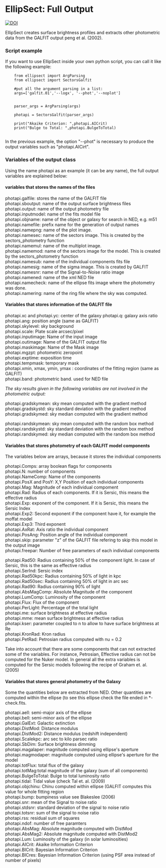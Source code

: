 # **EllipSect: Full Output**

[![DOI](https://zenodo.org/badge/282223217.svg)](https://zenodo.org/badge/latestdoi/282223217)

EllipSect creates surface brightness profiles and extracts 
other photometric data from the GALFIT output peng et al. (2002). 

### **Script example**

If you want to use EllipSect inside your own 
python script, you can call it like the following example:



```
    from ellipsect import ArgParsing 
    from ellipsect import SectorsGalfit

    #put all the argument parsing in a list:
    args=['galfit.01','--logx', '--phot','--noplot']


    parser_args = ArgParsing(args)

    photapi = SectorsGalfit(parser_args)

    print("Akaike Criterion: ",photapi.AICrit)
    print("Bulge to Total: ",photapi.BulgeToTotal)


```

  In the previous example, the option "--phot" 
  is necessary to produce the output variables such as "photapi.AICirt". 


### **Variables of the output class**

  Using the name photapi as an example (it can be any name), 
  the full output variables are explained below: 


#### **variables that stores the names of the files** 

  photapi.galfile: stores the name of the GALFIT file  
  photapi.sboutput: name of the output surface brightness files   
  photapi.output: name of the output photometry file   
  photapi.inputmodel: name of the fits model file   
  photapi.objname: name of the object or galaxy for search in NED, e.g. m51   
  photapi.namefile: prefix name for the generation of output names    
  photapi.namepng: name of the plot image.   
  photapi.namesec: name of the sectors image. This is created by the sectors_photometry function  
  photapi.namemul: name of the multiplot image.    
  photapi.namemod: name of the sectors image for the model. This is created by the sectors_photometry function   
  photapi.namesub: name of the individual components fits file     
  photapi.namesig: name of the sigma image. This is created by GALFIT    
  photapi.namesnr: name of the Signal-to-Noise ratio image   
  photapi.namened: name of the xml NED file   
  photapi.namecheck: name of the ellipse fits image where the photometry was done.  
  photapi.namering: name of the ring file where the sky was computed.    
  

#### **Variables that stores information of the GALFIT file** 

  photapi.xc and photapi.yc: center of the galaxy
  photapi.q: galaxy axis ratio         
  photapi.ang: position angle (same as GALFIT)   
  photapi.skylevel: sky background  
  photapi.scale: Plate scale arcsec/pixel   
  photapi.inputimage: Name of the input image  
  photapi.outimage: Name of the GALFIT output file   
  photapi.maskimage: Name of the Mask image   
  photapi.mgzpt: photometric zeropoint  
  photapi.exptime: exposition time   
  photapi.tempmask: temporary mask   
  photapi.xmin, xmax, ymin, ymax : coordinates of the fitting region (same as GALFIT)   
  photapi.band: photometric band. used for NED file  

  *The sky results given in the following variables are not involved in
  the photometric output:*

  photapi.gradskymean: sky mean computed with the gradient method  
  photapi.gradskystd: sky standard deviation with the gradient method  
  photapi.gradskymed: sky median computed with the gradient method   

  photapi.randskymean: sky mean computed with the random box method   
  photapi.randskystd: sky standard deviation with the random box method      
  photapi.randskymed: sky median computed with the random box method 


#### **Variables that stores photometry of each GALFIT model components** 

  The variables below are arrays, because it stores the individual components

  photapi.Comps: array boolean flags for components  
  photapi.N: number of components  
  photapi.NameComp: Name of the components      
  photapi.PosX and PosY: X,Y Position of each individual components    
  photapi.Mag: Magnitude of each individual compoment   
  photapi.Rad: Radius of each components. If it is Sersic, this means the effective radius    
  photapi.Exp: exponent of the component. If it is Sersic, this means the Sersic Index   
  photapi.Exp2: Second exponent if the component have it, for example the moffat model  
  photapi.Exp3: Third exponent  
  photapi.AxRat: Axis ratio the individual component   
  photapi.PosAng: Position angle of the individual component   
  photapi.skip: parameter "z" of the GALFIT file refering to skip this model in the output image   
  photapi.freepar: Number of free parameters of each individual components   

  
  photapi.Rad50: Radius containing 50% of the component light. In case of Sersic, this is the same  as effective radius   
  photapi.SerInd: Sersic index  
  photapi.Rad50kpc: Radius containing 50% of light in kpc  
  photapi.Rad50sec: Radius containing 50% of light in arc sec    
  photapi.Rad90: Radius containing 90% of light    
  photapi.AbsMagComp: Absolute Magnitude of the component   
  photapi.LumComp: Luminosity of the component    
  photapi.Flux: Flux of the component    
  photapi.PerLight: Percentage of the total light     
  photapi.me: surface brightness at effective radius   
  photapi.mme: mean surface brightness at effective radius    
  photapi.kser: parameter coupled to n to allow to have surface brightness at Re    
  photapi.KronRad: Kron radius    
  photapi.PetRad: Petrosian radius computed with nu = 0.2    


Take into account that there are some components that can not extracted 
some of the variables. For instance, Petrosian, Effective radius can not 
be computed for the Nuker model. In general all the extra variables is computed
for the Sersic models following the recipe of Graham et. al. (2005)


#### **Variables that stores general photometry of the Galaxy** 

Some the quantities below are extracted from NED. Other quantities 
are computed within the ellipse (to see this ellipse check the file 
ended in \*-check.fits.

  photapi.aell: semi-major axis of the ellipse   
  photapi.bell: semi-minor axis of the ellipse   
  photapi.GalExt: Galactic extinction    
  photapi.DistMod: Distance modulus   
  photapi.DistMod2: Distance modulus (redshift independent)   
  photapi.Scalekpc: arc sec to kilo parsec ratio   
  photapi.SbDim: Surface brightness dimming   
  photapi.magalaper: magnitude computed using ellipse's aperture   
  photapi.magmodaper: magnitude computed using ellipse's aperture for the model    
  photapi.totFlux: total flux of the galaxy   
  photapi.totMag:total magnitude of the galaxy (sum of all components)   
  photapi.BulgeToTotal: Bulge to total luminosity ratio    
  photapi.tidal: Tidal value (check Tal et. al. (2009)    
  photapi.objchinu: Chinu computed within ellipse (GALFIT computes this value for whole fitting region     
  photapi.bump: bumpiness value see Blakeslee (2006)   
  photapi.snr: mean of the Signal to noise ratio   
  photapi.stdsnr: standard deviation of the signal to noise ratio   
  photapi.totsnr: sum of the signal to noise ratio    
  photapi.rss: residual sum of squares     
  photapi.ndof: number of free paramters    
  photapi.AbsMag: Absolute magnitude computed with DistMod    
  photapi.AbsMag2: Absolute magnitude computed with DistMod2     
  photapi.Lum: Luminosity of the galaxy (in solar luminosities)    
  photapi.AICrit: Akaike Information Criterion   
  photapi.BICrit: Bayesian Information Criterion  
  photapi.BICres: Bayesian Information Criterion (using PSF area instead of number of pixels)   


  








